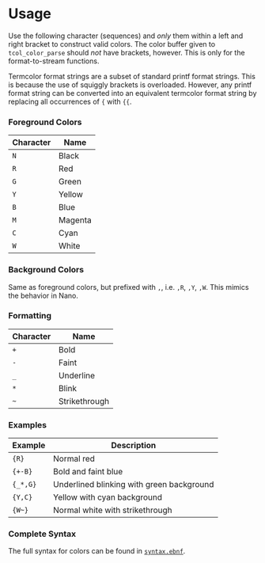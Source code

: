 # Usage

Use the following character (sequences) and _only_ them within a left and right bracket to construct valid colors. The color buffer given to `tcol_color_parse` should _not_ have brackets, however. This is only for the format-to-stream functions.

Termcolor format strings are a subset of standard printf format strings. This is because the use of squiggly brackets is overloaded. However, any printf format string can be converted into an equivalent termcolor format string by replacing all occurrences of `{` with `{{`.

### Foreground Colors

Character | Name
--------- | ----
`N`       | Black
`R`       | Red
`G`       | Green
`Y`       | Yellow
`B`       | Blue
`M`       | Magenta
`C`       | Cyan
`W`       | White

### Background Colors

Same as foreground colors, but prefixed with `,`, i.e. `,R`, `,Y`, `,W`. This mimics the behavior in Nano.

### Formatting

Character | Name
--------- | ----
`+`       | Bold
`-`       | Faint
`_`       | Underline
`*`       | Blink
`~`       | Strikethrough

### Examples

Example  | Description
-------- | ----
`{R}`    | Normal red
`{+-B}`  | Bold and faint blue
`{_*,G}` | Underlined blinking with green background
`{Y,C}`  | Yellow with cyan background
`{W~}`   | Normal white with strikethrough

### Complete Syntax

The full syntax for colors can be found in [`syntax.ebnf`](syntax.ebnf).
